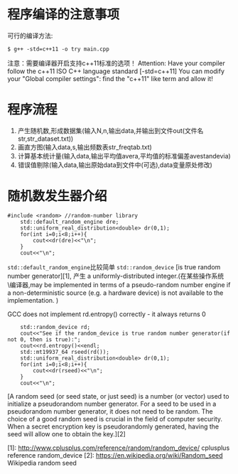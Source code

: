 # 程序编译的注意事项
可行的编译方法:  
```{bash}
$ g++ -std=c++11 -o try main.cpp
```
注意：需要编译器开启支持c++11标准的选项！
	Attention: Have your compiler follow the c++11 ISO C++ language standard [-std=c++11]
	You can modify your "Global compiler settings": find the "c++11" like term and allow it!

# 程序流程
1. 产生随机数,形成数据集(输入N,n,输出data,并输出到文件out(文件名str,str_dataset.txt))
2. 画直方图(输入data,s,输出频数表str_freqtab.txt)
3. 计算基本统计量(输入data,输出平均值avera,平均值的标准偏差avestandevia)
4. 错误值剔除(输入data,输出原始data到文件中(可选),data变量原处修改)


# 随机数发生器介绍
```{c++}
#include <random> //random-number library 
    std::default_random_engine dre;
    std::uniform_real_distribution<double> dr(0,1);
    for(int i=0;i<8;i++){
        cout<<dr(dre)<<"\n";
    }
    cout<<"\n";
```
`std::default_random_engine`比较简单
`std::random_device` [is true random number generator][1], 产生 a uniformly-distributed integer.(在某些操作系统\编译器,may be implemented in terms of a pseudo-random number engine if a non-deterministic source (e.g. a hardware device) is not available to the implementation. )

GCC does not implement rd.entropy() correctly - it always returns 0
```{c++}
    std::random_device rd;
    cout<<"See if the random_device is true random number generator(if not 0, then is true):";
    cout<<rd.entropy()<<endl;
    std::mt19937_64 rseed(rd());
    std::uniform_real_distribution<double> dr(0,1);
    for(int i=0;i<8;i++){
        cout<<dr(rseed)<<"\n";
    }
    cout<<"\n";
```

[A random seed (or seed state, or just seed) is a number (or vector) used to initialize a pseudorandom number generator. For a seed to be used in a pseudorandom number generator, it does not need to be random. The choice of a good random seed is crucial in the field of computer security. When a secret encryption key is pseudorandomly generated, having the seed will allow one to obtain the key.][2]  


[1]: http://www.cplusplus.com/reference/random/random_device/ cplusplus reference random_device
[2]: https://en.wikipedia.org/wiki/Random_seed Wikipedia random seed
